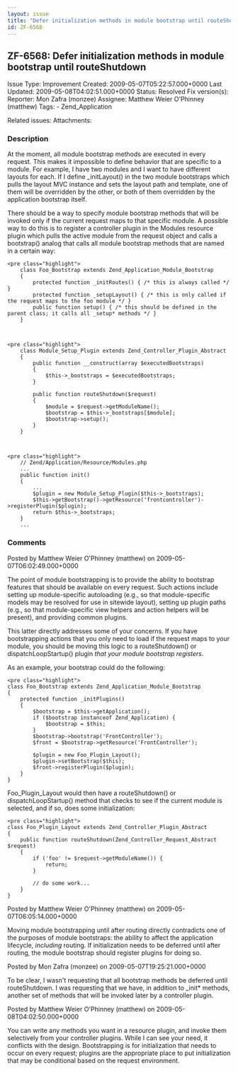 ```yaml
---
layout: issue
title: "Defer initialization methods in module bootstrap until routeShutdown"
id: ZF-6568
---
```


ZF-6568: Defer initialization methods in module bootstrap until routeShutdown
-----------------------------------------------------------------------------

 Issue Type: Improvement Created: 2009-05-07T05:22:57.000+0000 Last Updated: 2009-05-08T04:02:51.000+0000 Status: Resolved Fix version(s): 
 Reporter:  Mon Zafra (monzee)  Assignee:  Matthew Weier O'Phinney (matthew)  Tags: - Zend\_Application
 
 Related issues: 
 Attachments: 
### Description

At the moment, all module bootstrap methods are executed in every request. This makes it impossible to define behavior that are specific to a module. For example, I have two modules and I want to have different layouts for each. If I define \_initLayout() in the two module bootstraps which pulls the layout MVC instance and sets the layout path and template, one of them will be overridden by the other, or both of them overridden by the application bootstrap itself.

There should be a way to specify module bootstrap methods that will be invoked only if the current request maps to that specific module. A possible way to do this is to register a controller plugin in the Modules resource plugin which pulls the active module from the request object and calls a bootstrap() analog that calls all module bootstrap methods that are named in a certain way:

 
    <pre class="highlight">
        class Foo_Bootstrap extends Zend_Application_Module_Bootstrap
        {
            protected function _initRoutes() { /* this is always called */ }
            protected function _setupLayout() { /* this is only called if the request maps to the foo module */ }
            public function setup() { /* this should be defined in the parent class; it calls all _setup* methods */ }
        }


 
    <pre class="highlight">
        class Module_Setup_Plugin extends Zend_Controller_Plugin_Abstract
        {
            public function __construct(array $executedBootstraps)
            {
                $this->_bootstraps = $executedBootstraps;
            }
    
            public function routeShutdown($request)
            {
                $module = $request->getModuleName();
                $bootstrap = $this->_bootstraps[$module];
                $bootstrap->setup();
            }
        }


 
    <pre class="highlight">
        // Zend/Application/Resource/Modules.php
        ...
        public function init()
        {
            ...
            $plugin = new Module_Setup_Plugin($this->_bootstraps);
            $this->getBootstrap()->getResource('frontcontroller')->registerPlugin($plugin);
            return $this->_bootstraps;
        }
        ...


 

 

### Comments

Posted by Matthew Weier O'Phinney (matthew) on 2009-05-07T06:02:49.000+0000

The point of module bootstrapping is to provide the ability to bootstrap features that should be available on every request. Such actions include setting up module-specific autoloading (e.g., so that module-specific models may be resolved for use in sitewide layout), setting up plugin paths (e.g., so that module-specific view helpers and action helpers will be present), and providing common plugins.

This latter directly addresses some of your concerns. If you have bootstrapping actions that you only need to load if the request maps to your module, you should be moving this logic to a routeShutdown() or dispatchLoopStartup() plugin _that your module bootstrap registers_.

As an example, your bootstrap could do the following:

 
    <pre class="highlight">
    class Foo_Bootstrap extends Zend_Application_Module_Bootstrap
    {
        protected function _initPlugins()
        {
            $bootstrap = $this->getApplication();
            if ($bootstrap instanceof Zend_Application) {
                $bootstrap = $this;
            }
            $bootstrap->bootstrap('FrontController');
            $front = $bootstrap->getResource('FrontController');
    
            $plugin = new Foo_Plugin_Layout();
            $plugin->setBootstrap($this);
            $front->registerPlugin($plugin);
        }
    }


Foo\_Plugin\_Layout would then have a routeShutdown() or dispatchLoopStartup() method that checks to see if the current module is selected, and if so, does some initialization:

 
    <pre class="highlight">
    class Foo_Plugin_Layout extends Zend_Controller_Plugin_Abstract
    {
        public function routeShutdown(Zend_Controller_Request_Abstract $request)
        {
            if ('foo' != $request->getModuleName()) {
                return;
            }
    
            // do some work...
        }
    }


 

 

Posted by Matthew Weier O'Phinney (matthew) on 2009-05-07T06:05:14.000+0000

Moving module bootstrapping until after routing directly contradicts one of the purposes of module bootstraps: the ability to affect the application lifecycle, _including_ routing. If initialization needs to be deferred until after routing, the module bootstrap should register plugins for doing so.

 

 

Posted by Mon Zafra (monzee) on 2009-05-07T19:25:21.000+0000

To be clear, I wasn't requesting that all bootstrap methods be deferred until routeShutdown. I was requesting that we have, in addition to \_init\* methods, another set of methods that will be invoked later by a controller plugin.

 

 

Posted by Matthew Weier O'Phinney (matthew) on 2009-05-08T04:02:50.000+0000

You can write any methods you want in a resource plugin, and invoke them selectively from your controller plugins. While I can see your need, it conflicts with the design. Bootstrapping is for initialization that needs to occur on every request; plugins are the appropriate place to put initialization that may be conditional based on the request environment.

 

 